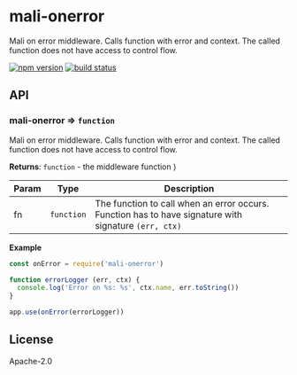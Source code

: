# mali-onerror

Mali on error middleware. Calls function with error and context.
The called function does not have access to control flow.

[![npm version](https://img.shields.io/npm/v/mali-onerror.svg?style=flat-square)](https://www.npmjs.com/package/mali-onerror)
[![build status](https://img.shields.io/travis/malijs/onerror/master.svg?style=flat-square)](https://travis-ci.org/malijs/onerror)

## API

<a name="module_mali-onerror"></a>

### mali-onerror ⇒ <code>function</code>
Mali on error middleware. Calls function with error and context. The called function does not
have access to control flow.

**Returns**: <code>function</code> - the middleware function )  

| Param | Type | Description |
| --- | --- | --- |
| fn | <code>function</code> | The function to call when an error occurs. Function has to have signature                       with signature <code>(err, ctx)</code> |

**Example**  

```js
const onError = require('mali-onerror')

function errorLogger (err, ctx) {
  console.log('Error on %s: %s', ctx.name, err.toString())
}

app.use(onError(errorLogger))
```

## License

  Apache-2.0
